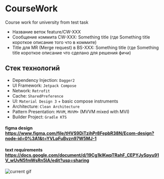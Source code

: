 # CourseWork
Course work for university from test task   

- Название веток feature/CW-XXX  
- Сообщение коммита CW-XXX: Something title (где Something title короткое описание того что в коммите)  
- Title для MR (Merge request) в BS-XXX: Something title (где Something title короткое описание что сделано для решения фичи)  

## Стек технологий  
- Dependency Injection: `Dagger2`  
- UI Framework: `Jetpack Compose`  
- Network: `Retrofit`  
- Cache: `SharedPreference`  
- UI: `Material Design 3` + basic compose instruments  
- Architecture: `Clean Architecture`  
- Pattern Presentation: `MVVM`, `MVVM+` (MVVM mixed with MVI)  
- Builder Project: `Gradle KTS`  


#### figma design https://www.figma.com/file/tHVS9DiTzihPr8FepbR38N/Ecom-design?node-id=0%3A1&t=YVLpFuBvzn97W5MJ-1
#### text requirements https://docs.google.com/document/d/19Cg1klKwpTRahF_CEPYJySpyu91V_wUvN5fmWsRn5IA/edit?usp=sharing  

![current gif](https://github.com/seregatheone/CourseWork/blob/master/gif/demonstration.gif)
